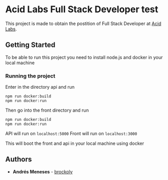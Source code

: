 # Acid Labs Full Stack Developer test

This project is made to obtain the postition of  Full Stack Developer at [Acid Labs](http://acid.cl/).

## Getting Started

To be able to run this project you need to install node.js and docker in your local machine

### Running the project

Enter in the directory api and run

```
npm run docker:build
npm run docker:run
```

Then go into the front directory and run

```
npm run docker:build
npm run docker:run
```

API will run on `localhost:5000`
Front will run on `localhost:3000`

This will boot the front and api in your local machine using docker

## Authors

* **Andrés Meneses** - [brockoly](https://github.com/brockoly)
